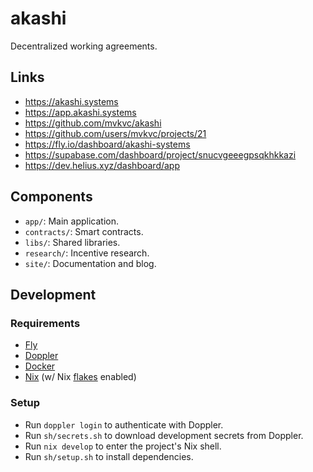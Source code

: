 # akashi

Decentralized working agreements.

## Links

- https://akashi.systems
- https://app.akashi.systems
- https://github.com/mvkvc/akashi
- https://github.com/users/mvkvc/projects/21
- https://fly.io/dashboard/akashi-systems
- https://supabase.com/dashboard/project/snucvgeeegpsqkhkkazi
- https://dev.helius.xyz/dashboard/app

## Components

- `app/`: Main application.
- `contracts/`: Smart contracts.
- `libs/`: Shared libraries.
- `research/`: Incentive research.
- `site/`: Documentation and blog.

## Development

### Requirements

- [Fly](https://fly.io/docs/hands-on/install-flyctl)
- [Doppler](https://docs.doppler.com/docs/install-cli)
- [Docker](https://docs.docker.com/get-docker/)
- [Nix](https://nixos.org/download.html) (w/ Nix [flakes](https://nixos.wiki/wiki/Flakes) enabled)

### Setup

- Run `doppler login` to authenticate with Doppler.
- Run `sh/secrets.sh` to download development secrets from Doppler.
- Run `nix develop` to enter the project's Nix shell.
- Run `sh/setup.sh` to install dependencies.
